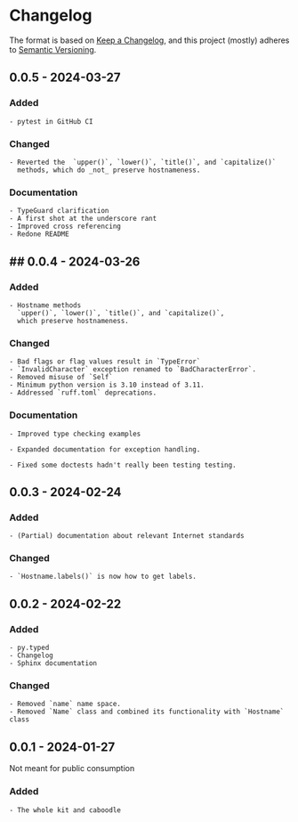 # Changelog

The format is based on [Keep a Changelog](https://keepachangelog.com/en/1.0.0/),
and this project (mostly) adheres
to [Semantic Versioning](https://semver.org/spec/v2.0.0.html).

## 0.0.5 - 2024-03-27

### Added

    - pytest in GitHub CI

### Changed

    - Reverted the  `upper()`, `lower()`, `title()`, and `capitalize()`
      methods, which do _not_ preserve hostnameness.

### Documentation

    - TypeGuard clarification
    - A first shot at the underscore rant
    - Improved cross referencing
    - Redone README

## ## 0.0.4 - 2024-03-26

### Added

    - Hostname methods
      `upper()`, `lower()`, `title()`, and `capitalize()`,
      which preserve hostnameness.

### Changed

    - Bad flags or flag values result in `TypeError`
    - `InvalidCharacter` exception renamed to `BadCharacterError`.
    - Removed misuse of `Self`
    - Minimum python version is 3.10 instead of 3.11.
    - Addressed `ruff.toml` deprecations.

### Documentation

    - Improved type checking examples

    - Expanded documentation for exception handling.

    - Fixed some doctests hadn't really been testing testing.

## 0.0.3 - 2024-02-24

### Added

    - (Partial) documentation about relevant Internet standards

### Changed

    - `Hostname.labels()` is now how to get labels.

## 0.0.2 - 2024-02-22

### Added

    - py.typed
    - Changelog
    - Sphinx documentation

### Changed

    - Removed `name` name space.
    - Removed `Name` class and combined its functionality with `Hostname` class

## 0.0.1 - 2024-01-27

Not meant for public consumption

### Added

    - The whole kit and caboodle
